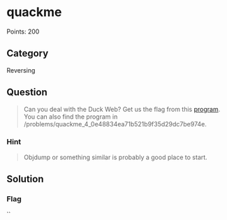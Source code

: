 # quackme
Points: 200

## Category
Reversing

## Question
>Can you deal with the Duck Web? Get us the flag from this [program](files/main). You can also find the program in /problems/quackme_4_0e48834ea71b521b9f35d29dc7be974e. 

### Hint
>Objdump or something similar is probably a good place to start.

## Solution


### Flag
``
